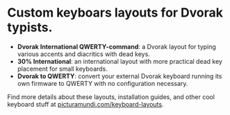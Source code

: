 # Custom keyboars layouts for Dvorak typists.

- **Dvorak International QWERTY-command**: a Dvorak layout for typing various accents and diacritics with dead keys.
- **30% International**: an international layout with more practical dead key placement for small keyboards.
- **Dvorak to QWERTY**: convert your external Dvorak keyboard running its own firmware to QWERTY with no configuration necessary.

Find more details about these layouts, installation guides, and other cool keyboard stuff at [picturamundi.com/keyboard-layouts](https://picturamundi.com/keyboard-layouts).
